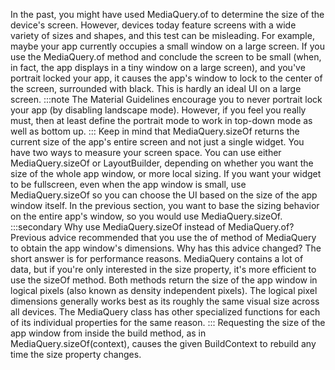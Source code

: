In the past, you might have used MediaQuery.of to
determine the size of the device's screen.
However, devices today feature screens
with a wide variety of sizes and shapes,
and this test can be misleading.
For example, maybe your app currently occupies a
small window on a large screen. If you use the
MediaQuery.of method and conclude the screen to be small
(when, in fact, the app displays in a tiny window on a large screen),
and you've portrait locked your app, it causes the
app's window to lock to the center of the
screen, surrounded with black.
This is hardly an ideal UI on a large screen.
:::note
The Material Guidelines encourage you to never
portrait lock your app (by disabling landscape mode).
However, if you feel you really must,
then at least define the portrait mode to work
in top-down mode as well as bottom up.
:::
Keep in mind that MediaQuery.sizeOf returns the
current size of the app's entire screen and
not just a single widget.
You have two ways to measure your screen space.
You can use either MediaQuery.sizeOf or LayoutBuilder,
depending on whether you want the size of the whole
app window, or more local sizing.
If you want your widget to be fullscreen,
even when the app window is small,
use MediaQuery.sizeOf so you can choose the
UI based on the size of the app window itself.
In the previous section, you want to base the
sizing behavior on the entire app's window,
so you would use MediaQuery.sizeOf.
:::secondary Why use MediaQuery.sizeOf instead of MediaQuery.of?
Previous advice recommended that you use the of method of
MediaQuery to obtain the app window's dimensions.
Why has this advice changed?
The short answer is for performance reasons. 
MediaQuery contains a lot of data, but if you're
only interested in the size property, it's more
efficient to use the sizeOf method. Both methods
return the size of the app window in logical pixels
(also known as density independent pixels).
The logical pixel dimensions generally works best as its
roughly the same visual size across all devices.
The MediaQuery class has other specialized functions
for each of its individual properties for the same reason.
:::
Requesting the size of the app window from inside
the build method, as in MediaQuery.sizeOf(context),
causes the given BuildContext to rebuild any time
the size property changes.
